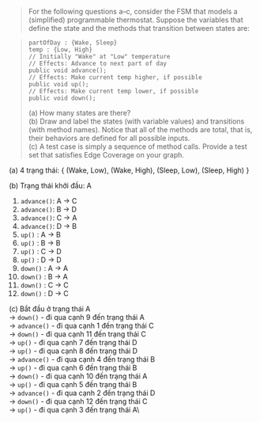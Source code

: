 >For the following questions a–c, consider the FSM that models a
 (simplified) programmable thermostat. Suppose the variables that
 define the state and the methods that transition between states are:

>```
>partOfDay : {Wake, Sleep}
>temp : {Low, High}
>// Initially "Wake" at "Low" temperature
>// Effects: Advance to next part of day
>public void advance();
>// Effects: Make current temp higher, if possible
>public void up();
>// Effects: Make current temp lower, if possible
>public void down();
>```
>
>(a) How many states are there?\
 (b) Draw and label the states (with variable values) and transitions
 (with method names). Notice that all of the methods are total,
 that is, their behaviors are defined for all possible inputs.\
 (c) A test case is simply a sequence of method calls. Provide a test
 set that satisfies Edge Coverage on your graph.


(a)
4 trạng thái: { (Wake, Low), (Wake, High), (Sleep, Low), (Sleep, High) }

(b)
Trạng thái khởi đầu: A
1. ```advance()```: A → C
2. ```advance()```: B → D
3. ```advance()```: C → A
4. ```advance()```: D → B
5. ```up()``` : A → B
6. ```up()``` : B → B
7. ```up()``` : C → D
8. ```up()``` : D → D
9. ```down()``` : A → A
10. ```down()``` : B → A
11. ```down()``` : C → C
12. ```down()``` : D → C

(c)
Bắt đầu ở trạng thái A\
-> ```down()``` - đi qua cạnh 9 đến trạng thái A\
-> ```advance()``` - đi qua cạnh 1 đến trạng thái C\
-> ```down()``` - đi qua cạnh 11 đến trạng thái C\
-> ```up()``` - đi qua cạnh 7 đến trạng thái D\
-> ```up()``` - đi qua cạnh 8 đến trạng thái D\
-> ```advance()``` - đi qua cạnh 4 đến trạng thái B\
-> ```up()``` - đi qua cạnh 6 đến trạng thái B\
-> ```down()``` - đi qua cạnh 10 đến trạng thái A\
-> ```up()``` - đi qua cạnh 5 đến trạng thái B\
-> ```advance()``` - đi qua cạnh 2 đến trạng thái D\
-> ```down()``` - đi qua cạnh 12 đến trạng thái C\
-> ```up()``` - đi qua cạnh 3 đến trạng thái A\